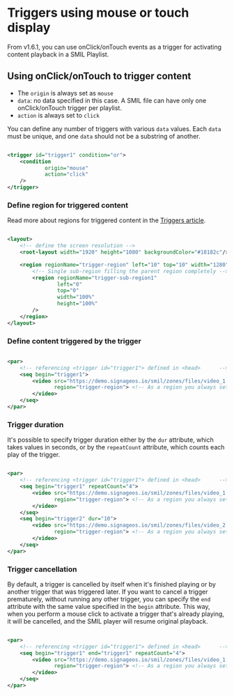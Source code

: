 # Triggers using mouse or touch display

From v1.6.1, you can use onClick/onTouch events as a trigger for activating content playback in a SMIL Playlist.

## Using onClick/onTouch to trigger content

- The `origin` is always set as `mouse`
- `data`: no data specified in this case. A SMIL file can have only one onClick/onTouch trigger per playlist.
- `action` is always set to `click`

You can define any number of triggers with various `data` values. Each `data` must be unique, and one `data` should not
be
a substring of another.

```xml

<trigger id="trigger1" condition="or">
    <condition
            origin="mouse"
            action="click"
    />
</trigger>
```

### Define region for triggered content

Read more about regions for triggered content in
the [Triggers article](https://docs.signageos.io/hc/en-us/articles/4405241368978).

```xml

<layout>
    <!-- define the screen resolution -->
    <root-layout width="1920" height="1080" backgroundColor="#18182c"/>

    <region regionName="trigger-region" left="10" top="10" width="1280" height="720">
        <!-- Single sub-region filling the parent region completely -->
        <region regionName="trigger-sub-region1"
                left="0"
                top="0"
                width="100%"
                height="100%"
        />
    </region>
</layout>
```

### Define content triggered by the trigger

```xml

<par>
    <!-- referencing <trigger id="trigger1"> defined in <head>      -->
    <seq begin="trigger1">
        <video src="https://demo.signageos.io/smil/zones/files/video_1.mp4"
               region="trigger-region"> <!-- As a region you always set the parent of the sub-regions -->
        </video>
    </seq>
</par>
```

### Trigger duration

It's possible to specify trigger duration either by the `dur` attribute, which takes values in seconds, or by the
`repeatCount`
attribute, which counts each play of the trigger.

```xml

<par>
    <!-- referencing <trigger id="trigger1"> defined in <head>      -->
    <seq begin="trigger1" repeatCount="4">
        <video src="https://demo.signageos.io/smil/zones/files/video_1.mp4"
               region="trigger-region"> <!-- As a region you always set the parent of the sub-regions -->
        </video>
    </seq>
    <seq begin="trigger2" dur="10">
        <video src="https://demo.signageos.io/smil/zones/files/video_2.mp4"
               region="trigger-region"> <!-- As a region you always set the parent of the sub-regions -->
        </video>
    </seq>
</par>
```

### Trigger cancellation

By default, a trigger is cancelled by itself when it's finished playing or by another trigger that was triggered later.
If
you want to cancel a trigger prematurely, without running any other trigger, you can specify the `end` attribute with
the same
value specified in the `begin` attribute. This way, when you perform a mouse click to activate a trigger that's already
playing, it will be cancelled, and the SMIL player will resume original playback.

```xml

<par>
    <!-- referencing <trigger id="trigger1"> defined in <head>      -->
    <seq begin="trigger1" end="trigger1" repeatCount="4">
        <video src="https://demo.signageos.io/smil/zones/files/video_1.mp4"
               region="trigger-region"> <!-- As a region you always set the parent of the sub-regions -->
        </video>
    </seq>
</par>
```
